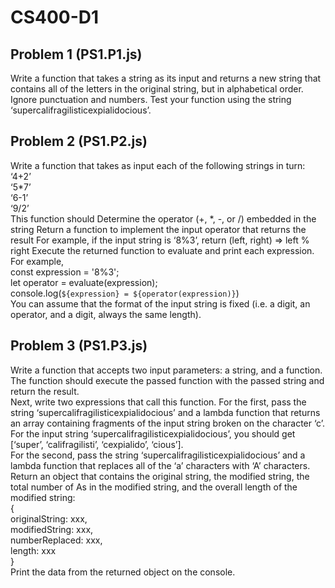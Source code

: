 # CS400-D1

## Problem 1 (PS1.P1.js)
Write a function that takes a string as its input and returns a new string that contains all of the
letters in the original string, but in alphabetical order. Ignore punctuation and numbers. Test
your function using the string ‘supercalifragilisticexpialidocious’.

## Problem 2 (PS1.P2.js)
Write a function that takes as input each of the following strings in turn:  
‘4+2’  
‘5*7’  
‘6-1’  
‘9/2’  
This function should
Determine the operator (+, *, -, or /) embedded in the string
Return a function to implement the input operator that returns the result
For example, if the input string is ‘8%3’, return (left, right) => left % right
Execute the returned function to evaluate and print each expression. For example,  
const expression = '8%3';  
let operator = evaluate(expression);  
console.log(`${expression} = ${operator(expression)}`)  
You can assume that the format of the input string is fixed (i.e. a digit, an operator, and a digit,
always the same length).
## Problem 3 (PS1.P3.js)
Write a function that accepts two input parameters: a string, and a function. The function
should execute the passed function with the passed string and return the result.  
Next, write two expressions that call this function. For the first, pass the string
‘supercalifragilisticexpialidocious’ and a lambda function that returns an array containing
fragments of the input string broken on the character ‘c’. For the input string
‘supercalifragilisticexpialidocious’, you should get
[‘super’, ‘califragilisti’, ‘cexpialido’, ‘cious’].  
For the second, pass the string ‘supercalifragilisticexpialidocious’ and a lambda function that
replaces all of the ‘a’ characters with ‘A’ characters. Return an object that contains the original
string, the modified string, the total number of As in the modified string, and the overall length
of the modified string:  
{  
	 	 originalString: xxx,  
	 	 modifiedString: xxx,  
	 	 numberReplaced: xxx,  
	 	 length:		 	 xxx  
}  
Print the data from the returned object on the console.
